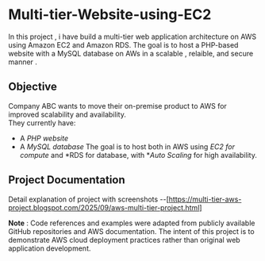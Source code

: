 # Multi-tier-Website-using-EC2

In this project , i have build a multi-tier web application architecture on AWS using Amazon EC2 and Amazon RDS.
The goal is to host a PHP-based website with a MySQL database on AWs in a scalable , relaible, and secure manner . 

##  Objective
Company ABC wants to move their on-premise product to AWS for improved scalability and availability.  
They currently have:
- A *PHP website*
- A *MySQL database*
The goal is to host both in AWS using *EC2 for compute* and *RDS for database, with **Auto Scaling* for high availability.

## Project Documentation
Detail explanation of project with screenshots --[https://multi-tier-aws-project.blogspot.com/2025/09/aws-multi-tier-project.html]

**Note** : Code references and examples were adapted from publicly available GitHub repositories and AWS documentation.
The intent of this project is to demonstrate AWS cloud deployment practices rather than original web application development.
